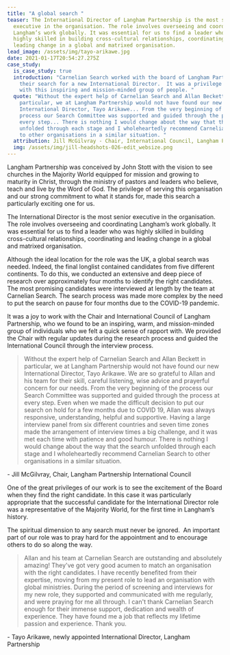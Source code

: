 ```yaml
---
title: "A global search "
teaser: The International Director of Langham Partnership is the most senior
  executive in the organisation. The role involves overseeing and coordinating
  Langham’s work globally. It was essential for us to find a leader who was
  highly skilled in building cross-cultural relationships, coordinating and
  leading change in a global and matrixed organisation.
lead_image: /assets/img/tayo-arikawe.jpg
date: 2021-01-17T20:54:27.275Z
case_study:
  is_case_study: true
  introduction: "Carnelian Search worked with the board of Langham Partnership in
    their search for a new International Director.  It was a privilege to work
    with this inspiring and mission-minded group of people. "
  quote: "Without the expert help of Carnelian Search and Allan Beckett in
    particular, we at Langham Partnership would not have found our new
    International Director, Tayo Arikawe... From the very beginning of the
    process our Search Committee was supported and guided through the process at
    every step... There is nothing I would change about the way that the search
    unfolded through each stage and I wholeheartedly recommend Carnelian Search
    to other organisations in a similar situation. "
  attribution: Jill McGilvray - Chair, International Council, Langham Partnership
  img: /assets/img/jill-headshots-026-edit_websize.png
---
```


Langham Partnership was conceived by John Stott with the vision to see churches in the Majority World equipped for mission and growing to maturity in Christ, through the ministry of pastors and leaders who believe, teach and live by the Word of God. The privilege of serving this organisation and our strong commitment to what it stands for, made this search a particularly exciting one for us.

The International Director is the most senior executive in the organisation. The role involves overseeing and coordinating Langham’s work globally. It was essential for us to find a leader who was highly skilled in building cross-cultural relationships, coordinating and leading change in a global and matrixed organisation.

Although the ideal location for the role was the UK, a global search was needed. Indeed, the final longlist contained candidates from five different continents. To do this, we conducted an extensive and deep piece of research over approximately four months to identify the right candidates. The most promising candidates were interviewed at length by the team at Carnelian Search. The search process was made more complex by the need to put the search on pause for four months due to the COVID-19 pandemic.

It was a joy to work with the Chair and International Council of Langham Partnership, who we found to be an inspiring, warm, and mission-minded group of individuals who we felt a quick sense of rapport with. We provided the Chair with regular updates during the research process and guided the International Council through the interview process.

> Without the expert help of Carnelian Search and Allan Beckett in particular, we at Langham Partnership would not have found our new International Director, Tayo Arikawe. We are so grateful to Allan and his team for their skill, careful listening, wise advice and prayerful concern for our needs. From the very beginning of the process our Search Committee was supported and guided through the process at every step. Even when we made the difficult decision to put our search on hold for a few months due to COVID 19, Allan was always responsive, understanding, helpful and supportive. Having a large interview panel from six different countries and seven time zones made the arrangement of interview times a big challenge, and it was met each time with patience and good humour. There is nothing I would change about the way that the search unfolded through each stage and I wholeheartedly recommend Carnelian Search to other organisations in a similar situation.

\- Jill McGilvray, Chair, Langham Partnership International Council

One of the great privileges of our work is to see the excitement of the Board when they find the right candidate. In this case it was particularly appropriate that the successful candidate for the International Director role was a representative of the Majority World, for the first time in Langham’s history.

The spiritual dimension to any search must never be ignored.  An important part of our role was to pray hard for the appointment and to encourage others to do so along the way.

> Allan and his team at Carnelian Search are outstanding and absolutely amazing! They've got very good acumen to match an organisation with the right candidates. I have recently benefited from their expertise, moving from my present role to lead an organisation with global ministries. During the period of screening and interviews for my new role, they supported and communicated with me regularly, and were praying for me all through. I can't thank Carnelian Search enough for their immense support, dedication and wealth of experience. They have found me a job that reflects my lifetime passion and experience. Thank you.

\- Tayo Arikawe, newly appointed International Director, Langham Partnership
